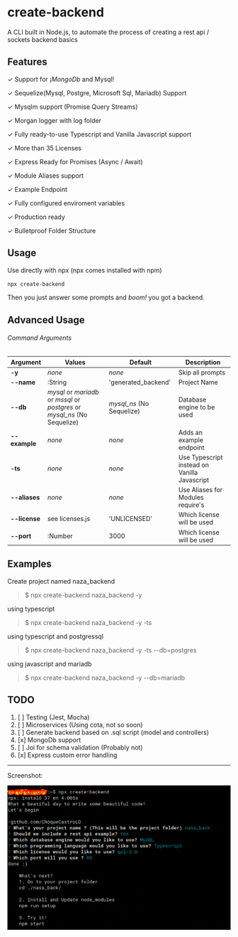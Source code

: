 # create-backend
A CLI built in Node.js, to automate the process of creating a rest api / sockets backend basics


## Features

✓ Support for ¡*MongoDb* and Mysql!

✓ Sequelize(Mysql, Postgre, Microsoft Sql, Mariadb) Support

✓ Mysqlm support (Promise Query Streams)

✓ Morgan logger with log folder

✓ Fully ready-to-use Typescript and Vanilla Javascript support

✓ More than 35 Licenses

✓ Express Ready for Promises (Async / Await)

✓ Module Aliases support

✓ Example Endpoint

✓ Fully configured enviroment variables

✓ Production ready

✓ Bulletproof Folder Structure

## Usage

Use directly with npx (npx comes installed with npm)
```sh
npx create-backend
```
Then you just answer some prompts and *boom!* you got a backend.

## Advanced Usage

###### Command Arguments
Argument | Values | Default | Description
--- | --- | --- | ---
**-y** | *none* | *none* | Skip all prompts
**--name** | :String | 'generated_backend' | Project Name
**--db** | *mysql* or *mariadb* or *mssql* or *postgres* or *mysql_ns* (No Sequelize) | *mysql_ns* (No Sequelize) | Database engine to be used
**--example** | *none* | *none* | Adds an example endpoint
**-ts** | *none* | *none* | Use Typescript instead on Vanilla Javascript
**--aliases** | *none* | *none* | Use Aliases for Modules require's
**--license** | see licenses.js | 'UNLICENSED' | Which license will be used
**--port** | :Number | 3000 | Which license will be used

## Examples

Create project named naza_backend
> $ npx create-backend naza_backend -y

using typescript
> $ npx create-backend naza_backend -y -ts

using typescript and postgressql
> $ npx create-backend naza_backend -y -ts --db=postgres

using javascript and mariadb
> $ npx create-backend naza_backend -y --db=mariadb


## TODO
1. [ ] Testing (Jest, Mocha)
2. [ ] Microservices (Using cota, not so soon)
3. [ ] Generate backend based on .sql script (model and controllers)
4. [x] MongoDb support
5. [ ] Joi for schema validation (Probably not)
6. [x] Express custom error handling

---
Screenshot:

![Alt text](/ss.png?raw=true "screen")
